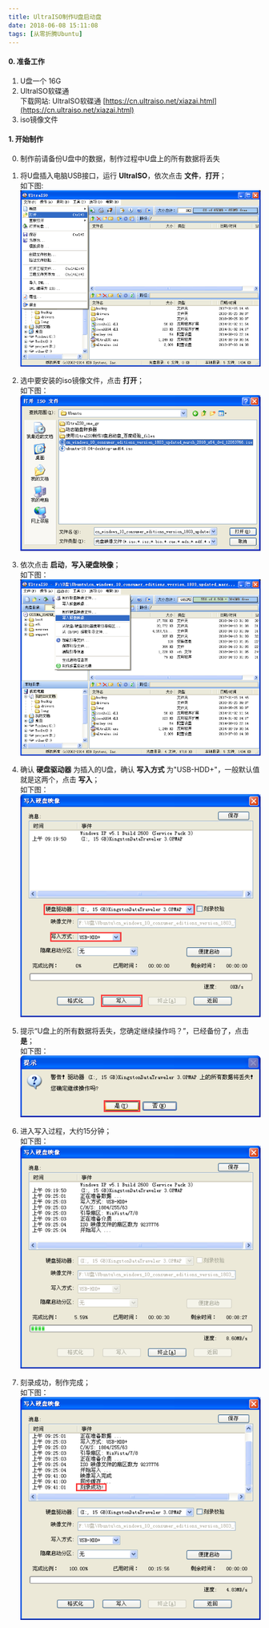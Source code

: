 ```yaml
---
title: UltraISO制作U盘启动盘
date: 2018-06-08 15:11:08
tags: [从零折腾Ubuntu]
---
```

#### 0. 准备工作
1. U盘一个  16G
2. UltraISO软碟通  
下载网站: UltraISO软碟通 [https://cn.ultraiso.net/xiazai.html](https://cn.ultraiso.net/xiazai.html)  
3. iso镜像文件

<!--缺UltraISO软碟通下载与安装-->
<!--缺iso文件下载-->

#### 1. 开始制作
0. 制作前请备份U盘中的数据，制作过程中U盘上的所有数据将丢失
1. 将U盘插入电脑USB接口，运行 **UltraISO**，依次点击 **文件**，**打开**；  
如下图:  
![点击打开](https://raw.githubusercontent.com/b31jsc/img/master/UltraISO%E5%88%B6%E4%BD%9CU%E7%9B%98%E5%90%AF%E5%8A%A8%E7%9B%98/UltraISO%E5%88%B6%E4%BD%9CU%E7%9B%98%E5%90%AF%E5%8A%A8%E7%9B%981-%E7%82%B9%E5%87%BB%E6%89%93%E5%BC%80.png)

2. 选中要安装的iso镜像文件，点击 **打开**；  
如下图：  
![选中文件](https://raw.githubusercontent.com/b31jsc/img/master/UltraISO%E5%88%B6%E4%BD%9CU%E7%9B%98%E5%90%AF%E5%8A%A8%E7%9B%98/UltraISO%E5%88%B6%E4%BD%9CU%E7%9B%98%E5%90%AF%E5%8A%A8%E7%9B%982-%E9%80%89%E4%B8%AD%E6%96%87%E4%BB%B6.png)

3. 依次点击 **启动**，**写入硬盘映像**；  
如下图：  
![写入硬盘映像](https://raw.githubusercontent.com/b31jsc/img/master/UltraISO%E5%88%B6%E4%BD%9CU%E7%9B%98%E5%90%AF%E5%8A%A8%E7%9B%98/UltraISO%E5%88%B6%E4%BD%9CU%E7%9B%98%E5%90%AF%E5%8A%A8%E7%9B%983-%E5%86%99%E5%85%A5%E7%A1%AC%E7%9B%98%E9%95%9C%E5%83%8F.png)

4. 确认 **硬盘驱动器** 为插入的U盘，确认 **写入方式** 为"USB-HDD+"，一般默认值就是这两个，点击 **写入**；  
如下图：  
![点击写入](https://raw.githubusercontent.com/b31jsc/img/master/UltraISO%E5%88%B6%E4%BD%9CU%E7%9B%98%E5%90%AF%E5%8A%A8%E7%9B%98/UltraISO%E5%88%B6%E4%BD%9CU%E7%9B%98%E5%90%AF%E5%8A%A8%E7%9B%984-%E7%82%B9%E5%87%BB%E5%86%99%E5%85%A5.png)

5. 提示“U盘上的所有数据将丢失，您确定继续操作吗？”，已经备份了，点击 **是**；  
如下图：  
![是](https://raw.githubusercontent.com/b31jsc/img/master/UltraISO%E5%88%B6%E4%BD%9CU%E7%9B%98%E5%90%AF%E5%8A%A8%E7%9B%98/UltraISO%E5%88%B6%E4%BD%9CU%E7%9B%98%E5%90%AF%E5%8A%A8%E7%9B%985-%E6%98%AF.png)

6. 进入写入过程，大约15分钟；  
如下图：  
![写入过程](https://raw.githubusercontent.com/b31jsc/img/master/UltraISO%E5%88%B6%E4%BD%9CU%E7%9B%98%E5%90%AF%E5%8A%A8%E7%9B%98/UltraISO%E5%88%B6%E4%BD%9CU%E7%9B%98%E5%90%AF%E5%8A%A8%E7%9B%986-%E5%86%99%E5%85%A5%E8%BF%87%E7%A8%8B.png)
7. 刻录成功，制作完成；  
如下图：  
![刻录成功](https://raw.githubusercontent.com/b31jsc/img/master/UltraISO%E5%88%B6%E4%BD%9CU%E7%9B%98%E5%90%AF%E5%8A%A8%E7%9B%98/UltraISO%E5%88%B6%E4%BD%9CU%E7%9B%98%E5%90%AF%E5%8A%A8%E7%9B%987-%E5%88%BB%E5%BD%95%E6%88%90%E5%8A%9F.png)

